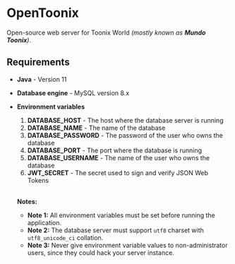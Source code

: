 # OpenToonix

Open-source web server for Toonix World _(mostly known as **Mundo Toonix**)_.

## Requirements

- **Java** - Version 11

- **Database engine** - MySQL version 8.x

- **Environment variables**
  1. **DATABASE_HOST** - The host where the database server is running
  2. **DATABASE_NAME** - The name of the database
  3. **DATABASE_PASSWORD** - The password of the user who owns the database
  4. **DATABASE_PORT** - The port where the database is running
  5. **DATABASE_USERNAME** - The name of the user who owns the database
  6. **JWT_SECRET** - The secret used to sign and verify JSON Web Tokens

  <br>

  **Notes:**
  - **Note 1:** All environment variables must be set before running the application.
  - **Note 2:** The database server must support `utf8` charset with `utf8_unicode_ci` collation.
  - **Note 3:** Never give environment variable values to non-administrator users, since they could hack your server instance.
